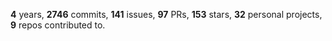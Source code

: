 **4** years, **2746** commits, **141** issues, **97** PRs, **153** stars, **32** personal projects, **9** repos contributed to.
